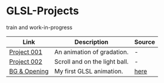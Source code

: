 # GLSL-Projects

train and work-in-progress

| Link | Description | Source |
| - | - | - |
| [Project 001](https://jpnykw.github.io/GLSL-Projects/test2/index.html) | An animation of gradation. | - |
| [Project 002](https://jpnykw.github.io/GLSL-Projects/test3/index.html) | Scroll and on the light ball. | - |
| [BG & Opening](https://jpnykw.github.io/Stu-LT-Slide/) | My first GLSL animation. | [here](https://github.com/JPNYKW/Stu-LT-Slide/tree/master/asset/glsl) |
